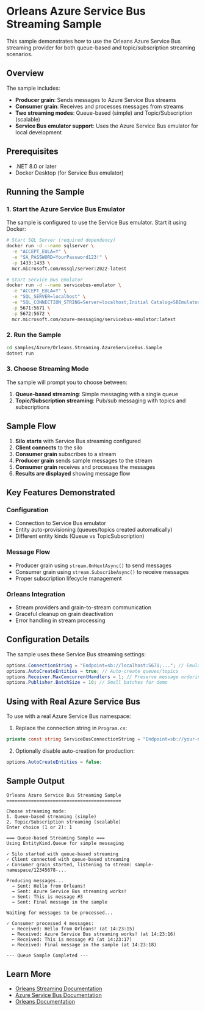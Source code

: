 # Orleans Azure Service Bus Streaming Sample

This sample demonstrates how to use the Orleans Azure Service Bus streaming provider for both queue-based and topic/subscription streaming scenarios.

## Overview

The sample includes:
- **Producer grain**: Sends messages to Azure Service Bus streams
- **Consumer grain**: Receives and processes messages from streams  
- **Two streaming modes**: Queue-based (simple) and Topic/Subscription (scalable)
- **Service Bus emulator support**: Uses the Azure Service Bus emulator for local development

## Prerequisites

- .NET 8.0 or later
- Docker Desktop (for Service Bus emulator)

## Running the Sample

### 1. Start the Azure Service Bus Emulator

The sample is configured to use the Service Bus emulator. Start it using Docker:

```bash
# Start SQL Server (required dependency)
docker run -d --name sqlserver \
  -e "ACCEPT_EULA=Y" \
  -e "SA_PASSWORD=YourPassword123!" \
  -p 1433:1433 \
  mcr.microsoft.com/mssql/server:2022-latest

# Start Service Bus Emulator  
docker run -d --name servicebus-emulator \
  -e "ACCEPT_EULA=Y" \
  -e "SQL_SERVER=localhost" \
  -e "SQL_CONNECTION_STRING=Server=localhost;Initial Catalog=SBEmulator;Persist Security Info=False;User ID=sa;Password=YourPassword123!;TrustServerCertificate=true;" \
  -p 5671:5671 \
  -p 5672:5672 \
  mcr.microsoft.com/azure-messaging/servicebus-emulator:latest
```

### 2. Run the Sample

```bash
cd samples/Azure/Orleans.Streaming.AzureServiceBus.Sample
dotnet run
```

### 3. Choose Streaming Mode

The sample will prompt you to choose between:
1. **Queue-based streaming**: Simple messaging with a single queue
2. **Topic/Subscription streaming**: Pub/sub messaging with topics and subscriptions

## Sample Flow

1. **Silo starts** with Service Bus streaming configured
2. **Client connects** to the silo
3. **Consumer grain** subscribes to a stream
4. **Producer grain** sends sample messages to the stream
5. **Consumer grain** receives and processes the messages
6. **Results are displayed** showing message flow

## Key Features Demonstrated

### Configuration
- Connection to Service Bus emulator
- Entity auto-provisioning (queues/topics created automatically)
- Different entity kinds (Queue vs TopicSubscription)

### Message Flow
- Producer grain using `stream.OnNextAsync()` to send messages
- Consumer grain using `stream.SubscribeAsync()` to receive messages
- Proper subscription lifecycle management

### Orleans Integration
- Stream providers and grain-to-stream communication
- Graceful cleanup on grain deactivation
- Error handling in stream processing

## Configuration Details

The sample uses these Service Bus streaming settings:

```csharp
options.ConnectionString = "Endpoint=sb://localhost:5671;..."; // Emulator
options.AutoCreateEntities = true; // Auto-create queues/topics
options.Receiver.MaxConcurrentHandlers = 1; // Preserve message ordering
options.Publisher.BatchSize = 10; // Small batches for demo
```

## Using with Real Azure Service Bus

To use with a real Azure Service Bus namespace:

1. Replace the connection string in `Program.cs`:
```csharp
private const string ServiceBusConnectionString = "Endpoint=sb://your-namespace.servicebus.windows.net/;SharedAccessKeyName=...;SharedAccessKey=...";
```

2. Optionally disable auto-creation for production:
```csharp
options.AutoCreateEntities = false;
```

## Sample Output

```
Orleans Azure Service Bus Streaming Sample
==========================================

Choose streaming mode:
1. Queue-based streaming (simple)
2. Topic/Subscription streaming (scalable)
Enter choice (1 or 2): 1

=== Queue-based Streaming Sample ===
Using EntityKind.Queue for simple messaging

✓ Silo started with queue-based streaming
✓ Client connected with queue-based streaming
✓ Consumer grain started, listening to stream: sample-namespace/12345678-...

Producing messages...
  → Sent: Hello from Orleans!
  → Sent: Azure Service Bus streaming works!
  → Sent: This is message #3
  → Sent: Final message in the sample

Waiting for messages to be processed...

✓ Consumer processed 4 messages:
  ← Received: Hello from Orleans! (at 14:23:15)
  ← Received: Azure Service Bus streaming works! (at 14:23:16)
  ← Received: This is message #3 (at 14:23:17)
  ← Received: Final message in the sample (at 14:23:18)

--- Queue Sample Completed ---
```

## Learn More

- [Orleans Streaming Documentation](https://learn.microsoft.com/dotnet/orleans/host/configuration/distributed-tracing)
- [Azure Service Bus Documentation](https://docs.microsoft.com/azure/service-bus/)
- [Orleans Documentation](https://learn.microsoft.com/dotnet/orleans/)